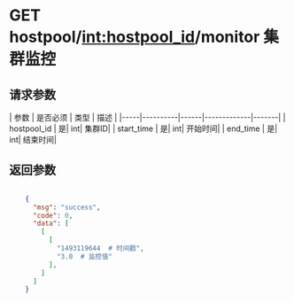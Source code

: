 # GET hostpool/<int:hostpool_id>/monitor 集群监控


## 请求参数
| 参数 | 是否必须 | 类型 | 描述 | 
|-----|----------|------|-------------|-------|
| hostpool_id   | 是| int| 集群ID|
| start_time  | 是| int| 开始时间|
| end_time   | 是| int| 结束时间|



## 返回参数
```json

	{
	  "msg": "success",
	  "code": 0,
	  "data": [
        [
          [
            "1493119644  # 时间戳", 
            "3.0  # 监控值"
          ],
        ]
      ]
    }

```
